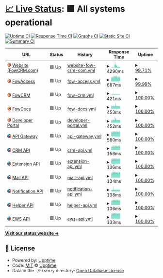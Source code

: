 # [📈 Live Status](https://status.fowapps.com/): <!--live status--> **🟩 All systems operational**

[![Uptime CI](https://github.com/FowApps/upptime/workflows/Uptime%20CI/badge.svg)](https://github.com/FowApps/upptime/actions?query=workflow%3A%22Uptime+CI%22)
[![Response Time CI](https://github.com/FowApps/upptime/workflows/Response%20Time%20CI/badge.svg)](https://github.com/FowApps/upptime/actions?query=workflow%3A%22Response+Time+CI%22)
[![Graphs CI](https://github.com/FowApps/upptime/workflows/Graphs%20CI/badge.svg)](https://github.com/FowApps/upptime/actions?query=workflow%3A%22Graphs+CI%22)
[![Static Site CI](https://github.com/FowApps/upptime/workflows/Static%20Site%20CI/badge.svg)](https://github.com/FowApps/upptime/actions?query=workflow%3A%22Static+Site+CI%22)
[![Summary CI](https://github.com/FowApps/upptime/workflows/Summary%20CI/badge.svg)](https://github.com/FowApps/upptime/actions?query=workflow%3A%22Summary+CI%22)

<!--start: status pages-->
<!-- This summary is generated by Upptime (https://github.com/upptime/upptime) -->
<!-- Do not edit this manually, your changes will be overwritten -->
<!-- prettier-ignore -->
| URL | Status | History | Response Time | Uptime |
| --- | ------ | ------- | ------------- | ------ |
| <img alt="" src="https://raw.githubusercontent.com/FowApps/upptime/master/assets/fowcrm-logo-circle-transparent.png" height="13"> [Website (FowCRM.com)](https://fowcrm.com) | 🟩 Up | [website-fow-crm-com.yml](https://github.com/FowApps/upptime/commits/HEAD/history/website-fow-crm-com.yml) | <details><summary><img alt="Response time graph" src="./graphs/website-fow-crm-com/response-time-week.png" height="20"> 4290ms</summary><br><a href="https://status.fowapps.com/history/website-fow-crm-com"><img alt="Response time 2070" src="https://img.shields.io/endpoint?url=https%3A%2F%2Fraw.githubusercontent.com%2FFowApps%2Fupptime%2FHEAD%2Fapi%2Fwebsite-fow-crm-com%2Fresponse-time.json"></a><br><a href="https://status.fowapps.com/history/website-fow-crm-com"><img alt="24-hour response time 3486" src="https://img.shields.io/endpoint?url=https%3A%2F%2Fraw.githubusercontent.com%2FFowApps%2Fupptime%2FHEAD%2Fapi%2Fwebsite-fow-crm-com%2Fresponse-time-day.json"></a><br><a href="https://status.fowapps.com/history/website-fow-crm-com"><img alt="7-day response time 4290" src="https://img.shields.io/endpoint?url=https%3A%2F%2Fraw.githubusercontent.com%2FFowApps%2Fupptime%2FHEAD%2Fapi%2Fwebsite-fow-crm-com%2Fresponse-time-week.json"></a><br><a href="https://status.fowapps.com/history/website-fow-crm-com"><img alt="30-day response time 1785" src="https://img.shields.io/endpoint?url=https%3A%2F%2Fraw.githubusercontent.com%2FFowApps%2Fupptime%2FHEAD%2Fapi%2Fwebsite-fow-crm-com%2Fresponse-time-month.json"></a><br><a href="https://status.fowapps.com/history/website-fow-crm-com"><img alt="1-year response time 2070" src="https://img.shields.io/endpoint?url=https%3A%2F%2Fraw.githubusercontent.com%2FFowApps%2Fupptime%2FHEAD%2Fapi%2Fwebsite-fow-crm-com%2Fresponse-time-year.json"></a></details> | <details><summary><a href="https://status.fowapps.com/history/website-fow-crm-com">99.71%</a></summary><a href="https://status.fowapps.com/history/website-fow-crm-com"><img alt="All-time uptime 99.98%" src="https://img.shields.io/endpoint?url=https%3A%2F%2Fraw.githubusercontent.com%2FFowApps%2Fupptime%2FHEAD%2Fapi%2Fwebsite-fow-crm-com%2Fuptime.json"></a><br><a href="https://status.fowapps.com/history/website-fow-crm-com"><img alt="24-hour uptime 100.00%" src="https://img.shields.io/endpoint?url=https%3A%2F%2Fraw.githubusercontent.com%2FFowApps%2Fupptime%2FHEAD%2Fapi%2Fwebsite-fow-crm-com%2Fuptime-day.json"></a><br><a href="https://status.fowapps.com/history/website-fow-crm-com"><img alt="7-day uptime 99.71%" src="https://img.shields.io/endpoint?url=https%3A%2F%2Fraw.githubusercontent.com%2FFowApps%2Fupptime%2FHEAD%2Fapi%2Fwebsite-fow-crm-com%2Fuptime-week.json"></a><br><a href="https://status.fowapps.com/history/website-fow-crm-com"><img alt="30-day uptime 99.93%" src="https://img.shields.io/endpoint?url=https%3A%2F%2Fraw.githubusercontent.com%2FFowApps%2Fupptime%2FHEAD%2Fapi%2Fwebsite-fow-crm-com%2Fuptime-month.json"></a><br><a href="https://status.fowapps.com/history/website-fow-crm-com"><img alt="1-year uptime 99.98%" src="https://img.shields.io/endpoint?url=https%3A%2F%2Fraw.githubusercontent.com%2FFowApps%2Fupptime%2FHEAD%2Fapi%2Fwebsite-fow-crm-com%2Fuptime-year.json"></a></details>
| <img alt="" src="https://raw.githubusercontent.com/FowApps/upptime/master/assets/fowcrm-logo-circle-transparent.png" height="13"> [FowAccess](https://access.fowapps.com) | 🟩 Up | [fow-access.yml](https://github.com/FowApps/upptime/commits/HEAD/history/fow-access.yml) | <details><summary><img alt="Response time graph" src="./graphs/fow-access/response-time-week.png" height="20"> 687ms</summary><br><a href="https://status.fowapps.com/history/fow-access"><img alt="Response time 1081" src="https://img.shields.io/endpoint?url=https%3A%2F%2Fraw.githubusercontent.com%2FFowApps%2Fupptime%2FHEAD%2Fapi%2Ffow-access%2Fresponse-time.json"></a><br><a href="https://status.fowapps.com/history/fow-access"><img alt="24-hour response time 684" src="https://img.shields.io/endpoint?url=https%3A%2F%2Fraw.githubusercontent.com%2FFowApps%2Fupptime%2FHEAD%2Fapi%2Ffow-access%2Fresponse-time-day.json"></a><br><a href="https://status.fowapps.com/history/fow-access"><img alt="7-day response time 687" src="https://img.shields.io/endpoint?url=https%3A%2F%2Fraw.githubusercontent.com%2FFowApps%2Fupptime%2FHEAD%2Fapi%2Ffow-access%2Fresponse-time-week.json"></a><br><a href="https://status.fowapps.com/history/fow-access"><img alt="30-day response time 708" src="https://img.shields.io/endpoint?url=https%3A%2F%2Fraw.githubusercontent.com%2FFowApps%2Fupptime%2FHEAD%2Fapi%2Ffow-access%2Fresponse-time-month.json"></a><br><a href="https://status.fowapps.com/history/fow-access"><img alt="1-year response time 1081" src="https://img.shields.io/endpoint?url=https%3A%2F%2Fraw.githubusercontent.com%2FFowApps%2Fupptime%2FHEAD%2Fapi%2Ffow-access%2Fresponse-time-year.json"></a></details> | <details><summary><a href="https://status.fowapps.com/history/fow-access">99.99%</a></summary><a href="https://status.fowapps.com/history/fow-access"><img alt="All-time uptime 99.93%" src="https://img.shields.io/endpoint?url=https%3A%2F%2Fraw.githubusercontent.com%2FFowApps%2Fupptime%2FHEAD%2Fapi%2Ffow-access%2Fuptime.json"></a><br><a href="https://status.fowapps.com/history/fow-access"><img alt="24-hour uptime 100.00%" src="https://img.shields.io/endpoint?url=https%3A%2F%2Fraw.githubusercontent.com%2FFowApps%2Fupptime%2FHEAD%2Fapi%2Ffow-access%2Fuptime-day.json"></a><br><a href="https://status.fowapps.com/history/fow-access"><img alt="7-day uptime 99.99%" src="https://img.shields.io/endpoint?url=https%3A%2F%2Fraw.githubusercontent.com%2FFowApps%2Fupptime%2FHEAD%2Fapi%2Ffow-access%2Fuptime-week.json"></a><br><a href="https://status.fowapps.com/history/fow-access"><img alt="30-day uptime 99.94%" src="https://img.shields.io/endpoint?url=https%3A%2F%2Fraw.githubusercontent.com%2FFowApps%2Fupptime%2FHEAD%2Fapi%2Ffow-access%2Fuptime-month.json"></a><br><a href="https://status.fowapps.com/history/fow-access"><img alt="1-year uptime 99.93%" src="https://img.shields.io/endpoint?url=https%3A%2F%2Fraw.githubusercontent.com%2FFowApps%2Fupptime%2FHEAD%2Fapi%2Ffow-access%2Fuptime-year.json"></a></details>
| <img alt="" src="https://raw.githubusercontent.com/FowApps/upptime/master/assets/fowcrm-logo-circle-transparent.png" height="13"> [FowCRM](https://crm.fowapps.com) | 🟩 Up | [fow-crm.yml](https://github.com/FowApps/upptime/commits/HEAD/history/fow-crm.yml) | <details><summary><img alt="Response time graph" src="./graphs/fow-crm/response-time-week.png" height="20"> 421ms</summary><br><a href="https://status.fowapps.com/history/fow-crm"><img alt="Response time 360" src="https://img.shields.io/endpoint?url=https%3A%2F%2Fraw.githubusercontent.com%2FFowApps%2Fupptime%2FHEAD%2Fapi%2Ffow-crm%2Fresponse-time.json"></a><br><a href="https://status.fowapps.com/history/fow-crm"><img alt="24-hour response time 378" src="https://img.shields.io/endpoint?url=https%3A%2F%2Fraw.githubusercontent.com%2FFowApps%2Fupptime%2FHEAD%2Fapi%2Ffow-crm%2Fresponse-time-day.json"></a><br><a href="https://status.fowapps.com/history/fow-crm"><img alt="7-day response time 421" src="https://img.shields.io/endpoint?url=https%3A%2F%2Fraw.githubusercontent.com%2FFowApps%2Fupptime%2FHEAD%2Fapi%2Ffow-crm%2Fresponse-time-week.json"></a><br><a href="https://status.fowapps.com/history/fow-crm"><img alt="30-day response time 367" src="https://img.shields.io/endpoint?url=https%3A%2F%2Fraw.githubusercontent.com%2FFowApps%2Fupptime%2FHEAD%2Fapi%2Ffow-crm%2Fresponse-time-month.json"></a><br><a href="https://status.fowapps.com/history/fow-crm"><img alt="1-year response time 360" src="https://img.shields.io/endpoint?url=https%3A%2F%2Fraw.githubusercontent.com%2FFowApps%2Fupptime%2FHEAD%2Fapi%2Ffow-crm%2Fresponse-time-year.json"></a></details> | <details><summary><a href="https://status.fowapps.com/history/fow-crm">100.00%</a></summary><a href="https://status.fowapps.com/history/fow-crm"><img alt="All-time uptime 100.00%" src="https://img.shields.io/endpoint?url=https%3A%2F%2Fraw.githubusercontent.com%2FFowApps%2Fupptime%2FHEAD%2Fapi%2Ffow-crm%2Fuptime.json"></a><br><a href="https://status.fowapps.com/history/fow-crm"><img alt="24-hour uptime 100.00%" src="https://img.shields.io/endpoint?url=https%3A%2F%2Fraw.githubusercontent.com%2FFowApps%2Fupptime%2FHEAD%2Fapi%2Ffow-crm%2Fuptime-day.json"></a><br><a href="https://status.fowapps.com/history/fow-crm"><img alt="7-day uptime 100.00%" src="https://img.shields.io/endpoint?url=https%3A%2F%2Fraw.githubusercontent.com%2FFowApps%2Fupptime%2FHEAD%2Fapi%2Ffow-crm%2Fuptime-week.json"></a><br><a href="https://status.fowapps.com/history/fow-crm"><img alt="30-day uptime 100.00%" src="https://img.shields.io/endpoint?url=https%3A%2F%2Fraw.githubusercontent.com%2FFowApps%2Fupptime%2FHEAD%2Fapi%2Ffow-crm%2Fuptime-month.json"></a><br><a href="https://status.fowapps.com/history/fow-crm"><img alt="1-year uptime 100.00%" src="https://img.shields.io/endpoint?url=https%3A%2F%2Fraw.githubusercontent.com%2FFowApps%2Fupptime%2FHEAD%2Fapi%2Ffow-crm%2Fuptime-year.json"></a></details>
| <img alt="" src="https://raw.githubusercontent.com/FowApps/upptime/master/assets/fowcrm-logo-circle-transparent.png" height="13"> [FowDocs](https://docs.fowapps.com) | 🟩 Up | [fow-docs.yml](https://github.com/FowApps/upptime/commits/HEAD/history/fow-docs.yml) | <details><summary><img alt="Response time graph" src="./graphs/fow-docs/response-time-week.png" height="20"> 453ms</summary><br><a href="https://status.fowapps.com/history/fow-docs"><img alt="Response time 446" src="https://img.shields.io/endpoint?url=https%3A%2F%2Fraw.githubusercontent.com%2FFowApps%2Fupptime%2FHEAD%2Fapi%2Ffow-docs%2Fresponse-time.json"></a><br><a href="https://status.fowapps.com/history/fow-docs"><img alt="24-hour response time 400" src="https://img.shields.io/endpoint?url=https%3A%2F%2Fraw.githubusercontent.com%2FFowApps%2Fupptime%2FHEAD%2Fapi%2Ffow-docs%2Fresponse-time-day.json"></a><br><a href="https://status.fowapps.com/history/fow-docs"><img alt="7-day response time 453" src="https://img.shields.io/endpoint?url=https%3A%2F%2Fraw.githubusercontent.com%2FFowApps%2Fupptime%2FHEAD%2Fapi%2Ffow-docs%2Fresponse-time-week.json"></a><br><a href="https://status.fowapps.com/history/fow-docs"><img alt="30-day response time 450" src="https://img.shields.io/endpoint?url=https%3A%2F%2Fraw.githubusercontent.com%2FFowApps%2Fupptime%2FHEAD%2Fapi%2Ffow-docs%2Fresponse-time-month.json"></a><br><a href="https://status.fowapps.com/history/fow-docs"><img alt="1-year response time 446" src="https://img.shields.io/endpoint?url=https%3A%2F%2Fraw.githubusercontent.com%2FFowApps%2Fupptime%2FHEAD%2Fapi%2Ffow-docs%2Fresponse-time-year.json"></a></details> | <details><summary><a href="https://status.fowapps.com/history/fow-docs">100.00%</a></summary><a href="https://status.fowapps.com/history/fow-docs"><img alt="All-time uptime 100.00%" src="https://img.shields.io/endpoint?url=https%3A%2F%2Fraw.githubusercontent.com%2FFowApps%2Fupptime%2FHEAD%2Fapi%2Ffow-docs%2Fuptime.json"></a><br><a href="https://status.fowapps.com/history/fow-docs"><img alt="24-hour uptime 100.00%" src="https://img.shields.io/endpoint?url=https%3A%2F%2Fraw.githubusercontent.com%2FFowApps%2Fupptime%2FHEAD%2Fapi%2Ffow-docs%2Fuptime-day.json"></a><br><a href="https://status.fowapps.com/history/fow-docs"><img alt="7-day uptime 100.00%" src="https://img.shields.io/endpoint?url=https%3A%2F%2Fraw.githubusercontent.com%2FFowApps%2Fupptime%2FHEAD%2Fapi%2Ffow-docs%2Fuptime-week.json"></a><br><a href="https://status.fowapps.com/history/fow-docs"><img alt="30-day uptime 100.00%" src="https://img.shields.io/endpoint?url=https%3A%2F%2Fraw.githubusercontent.com%2FFowApps%2Fupptime%2FHEAD%2Fapi%2Ffow-docs%2Fuptime-month.json"></a><br><a href="https://status.fowapps.com/history/fow-docs"><img alt="1-year uptime 100.00%" src="https://img.shields.io/endpoint?url=https%3A%2F%2Fraw.githubusercontent.com%2FFowApps%2Fupptime%2FHEAD%2Fapi%2Ffow-docs%2Fuptime-year.json"></a></details>
| <img alt="" src="https://raw.githubusercontent.com/FowApps/upptime/master/assets/fowcrm-logo-circle-transparent.png" height="13"> [Developer Portal](https://developers.fowapps.com) | 🟩 Up | [developer-portal.yml](https://github.com/FowApps/upptime/commits/HEAD/history/developer-portal.yml) | <details><summary><img alt="Response time graph" src="./graphs/developer-portal/response-time-week.png" height="20"> 452ms</summary><br><a href="https://status.fowapps.com/history/developer-portal"><img alt="Response time 431" src="https://img.shields.io/endpoint?url=https%3A%2F%2Fraw.githubusercontent.com%2FFowApps%2Fupptime%2FHEAD%2Fapi%2Fdeveloper-portal%2Fresponse-time.json"></a><br><a href="https://status.fowapps.com/history/developer-portal"><img alt="24-hour response time 436" src="https://img.shields.io/endpoint?url=https%3A%2F%2Fraw.githubusercontent.com%2FFowApps%2Fupptime%2FHEAD%2Fapi%2Fdeveloper-portal%2Fresponse-time-day.json"></a><br><a href="https://status.fowapps.com/history/developer-portal"><img alt="7-day response time 452" src="https://img.shields.io/endpoint?url=https%3A%2F%2Fraw.githubusercontent.com%2FFowApps%2Fupptime%2FHEAD%2Fapi%2Fdeveloper-portal%2Fresponse-time-week.json"></a><br><a href="https://status.fowapps.com/history/developer-portal"><img alt="30-day response time 422" src="https://img.shields.io/endpoint?url=https%3A%2F%2Fraw.githubusercontent.com%2FFowApps%2Fupptime%2FHEAD%2Fapi%2Fdeveloper-portal%2Fresponse-time-month.json"></a><br><a href="https://status.fowapps.com/history/developer-portal"><img alt="1-year response time 431" src="https://img.shields.io/endpoint?url=https%3A%2F%2Fraw.githubusercontent.com%2FFowApps%2Fupptime%2FHEAD%2Fapi%2Fdeveloper-portal%2Fresponse-time-year.json"></a></details> | <details><summary><a href="https://status.fowapps.com/history/developer-portal">100.00%</a></summary><a href="https://status.fowapps.com/history/developer-portal"><img alt="All-time uptime 100.00%" src="https://img.shields.io/endpoint?url=https%3A%2F%2Fraw.githubusercontent.com%2FFowApps%2Fupptime%2FHEAD%2Fapi%2Fdeveloper-portal%2Fuptime.json"></a><br><a href="https://status.fowapps.com/history/developer-portal"><img alt="24-hour uptime 100.00%" src="https://img.shields.io/endpoint?url=https%3A%2F%2Fraw.githubusercontent.com%2FFowApps%2Fupptime%2FHEAD%2Fapi%2Fdeveloper-portal%2Fuptime-day.json"></a><br><a href="https://status.fowapps.com/history/developer-portal"><img alt="7-day uptime 100.00%" src="https://img.shields.io/endpoint?url=https%3A%2F%2Fraw.githubusercontent.com%2FFowApps%2Fupptime%2FHEAD%2Fapi%2Fdeveloper-portal%2Fuptime-week.json"></a><br><a href="https://status.fowapps.com/history/developer-portal"><img alt="30-day uptime 100.00%" src="https://img.shields.io/endpoint?url=https%3A%2F%2Fraw.githubusercontent.com%2FFowApps%2Fupptime%2FHEAD%2Fapi%2Fdeveloper-portal%2Fuptime-month.json"></a><br><a href="https://status.fowapps.com/history/developer-portal"><img alt="1-year uptime 100.00%" src="https://img.shields.io/endpoint?url=https%3A%2F%2Fraw.githubusercontent.com%2FFowApps%2Fupptime%2FHEAD%2Fapi%2Fdeveloper-portal%2Fuptime-year.json"></a></details>
| <img alt="" src="https://raw.githubusercontent.com/FowApps/upptime/master/assets/fowapps-logo-circle-transparent.png" height="13"> [API Gateway](https://gateway.fowapps.com/health) | 🟩 Up | [api-gateway.yml](https://github.com/FowApps/upptime/commits/HEAD/history/api-gateway.yml) | <details><summary><img alt="Response time graph" src="./graphs/api-gateway/response-time-week.png" height="20"> 580ms</summary><br><a href="https://status.fowapps.com/history/api-gateway"><img alt="Response time 564" src="https://img.shields.io/endpoint?url=https%3A%2F%2Fraw.githubusercontent.com%2FFowApps%2Fupptime%2FHEAD%2Fapi%2Fapi-gateway%2Fresponse-time.json"></a><br><a href="https://status.fowapps.com/history/api-gateway"><img alt="24-hour response time 594" src="https://img.shields.io/endpoint?url=https%3A%2F%2Fraw.githubusercontent.com%2FFowApps%2Fupptime%2FHEAD%2Fapi%2Fapi-gateway%2Fresponse-time-day.json"></a><br><a href="https://status.fowapps.com/history/api-gateway"><img alt="7-day response time 580" src="https://img.shields.io/endpoint?url=https%3A%2F%2Fraw.githubusercontent.com%2FFowApps%2Fupptime%2FHEAD%2Fapi%2Fapi-gateway%2Fresponse-time-week.json"></a><br><a href="https://status.fowapps.com/history/api-gateway"><img alt="30-day response time 566" src="https://img.shields.io/endpoint?url=https%3A%2F%2Fraw.githubusercontent.com%2FFowApps%2Fupptime%2FHEAD%2Fapi%2Fapi-gateway%2Fresponse-time-month.json"></a><br><a href="https://status.fowapps.com/history/api-gateway"><img alt="1-year response time 564" src="https://img.shields.io/endpoint?url=https%3A%2F%2Fraw.githubusercontent.com%2FFowApps%2Fupptime%2FHEAD%2Fapi%2Fapi-gateway%2Fresponse-time-year.json"></a></details> | <details><summary><a href="https://status.fowapps.com/history/api-gateway">100.00%</a></summary><a href="https://status.fowapps.com/history/api-gateway"><img alt="All-time uptime 100.00%" src="https://img.shields.io/endpoint?url=https%3A%2F%2Fraw.githubusercontent.com%2FFowApps%2Fupptime%2FHEAD%2Fapi%2Fapi-gateway%2Fuptime.json"></a><br><a href="https://status.fowapps.com/history/api-gateway"><img alt="24-hour uptime 100.00%" src="https://img.shields.io/endpoint?url=https%3A%2F%2Fraw.githubusercontent.com%2FFowApps%2Fupptime%2FHEAD%2Fapi%2Fapi-gateway%2Fuptime-day.json"></a><br><a href="https://status.fowapps.com/history/api-gateway"><img alt="7-day uptime 100.00%" src="https://img.shields.io/endpoint?url=https%3A%2F%2Fraw.githubusercontent.com%2FFowApps%2Fupptime%2FHEAD%2Fapi%2Fapi-gateway%2Fuptime-week.json"></a><br><a href="https://status.fowapps.com/history/api-gateway"><img alt="30-day uptime 100.00%" src="https://img.shields.io/endpoint?url=https%3A%2F%2Fraw.githubusercontent.com%2FFowApps%2Fupptime%2FHEAD%2Fapi%2Fapi-gateway%2Fuptime-month.json"></a><br><a href="https://status.fowapps.com/history/api-gateway"><img alt="1-year uptime 100.00%" src="https://img.shields.io/endpoint?url=https%3A%2F%2Fraw.githubusercontent.com%2FFowApps%2Fupptime%2FHEAD%2Fapi%2Fapi-gateway%2Fuptime-year.json"></a></details>
| <img alt="" src="https://raw.githubusercontent.com/FowApps/upptime/master/assets/fowapps-logo-circle-transparent.png" height="13"> [CRM API](https://gateway.fowapps.com/crm/health) | 🟩 Up | [crm-api.yml](https://github.com/FowApps/upptime/commits/HEAD/history/crm-api.yml) | <details><summary><img alt="Response time graph" src="./graphs/crm-api/response-time-week.png" height="20"> 156ms</summary><br><a href="https://status.fowapps.com/history/crm-api"><img alt="Response time 152" src="https://img.shields.io/endpoint?url=https%3A%2F%2Fraw.githubusercontent.com%2FFowApps%2Fupptime%2FHEAD%2Fapi%2Fcrm-api%2Fresponse-time.json"></a><br><a href="https://status.fowapps.com/history/crm-api"><img alt="24-hour response time 162" src="https://img.shields.io/endpoint?url=https%3A%2F%2Fraw.githubusercontent.com%2FFowApps%2Fupptime%2FHEAD%2Fapi%2Fcrm-api%2Fresponse-time-day.json"></a><br><a href="https://status.fowapps.com/history/crm-api"><img alt="7-day response time 156" src="https://img.shields.io/endpoint?url=https%3A%2F%2Fraw.githubusercontent.com%2FFowApps%2Fupptime%2FHEAD%2Fapi%2Fcrm-api%2Fresponse-time-week.json"></a><br><a href="https://status.fowapps.com/history/crm-api"><img alt="30-day response time 168" src="https://img.shields.io/endpoint?url=https%3A%2F%2Fraw.githubusercontent.com%2FFowApps%2Fupptime%2FHEAD%2Fapi%2Fcrm-api%2Fresponse-time-month.json"></a><br><a href="https://status.fowapps.com/history/crm-api"><img alt="1-year response time 152" src="https://img.shields.io/endpoint?url=https%3A%2F%2Fraw.githubusercontent.com%2FFowApps%2Fupptime%2FHEAD%2Fapi%2Fcrm-api%2Fresponse-time-year.json"></a></details> | <details><summary><a href="https://status.fowapps.com/history/crm-api">100.00%</a></summary><a href="https://status.fowapps.com/history/crm-api"><img alt="All-time uptime 99.97%" src="https://img.shields.io/endpoint?url=https%3A%2F%2Fraw.githubusercontent.com%2FFowApps%2Fupptime%2FHEAD%2Fapi%2Fcrm-api%2Fuptime.json"></a><br><a href="https://status.fowapps.com/history/crm-api"><img alt="24-hour uptime 100.00%" src="https://img.shields.io/endpoint?url=https%3A%2F%2Fraw.githubusercontent.com%2FFowApps%2Fupptime%2FHEAD%2Fapi%2Fcrm-api%2Fuptime-day.json"></a><br><a href="https://status.fowapps.com/history/crm-api"><img alt="7-day uptime 100.00%" src="https://img.shields.io/endpoint?url=https%3A%2F%2Fraw.githubusercontent.com%2FFowApps%2Fupptime%2FHEAD%2Fapi%2Fcrm-api%2Fuptime-week.json"></a><br><a href="https://status.fowapps.com/history/crm-api"><img alt="30-day uptime 99.95%" src="https://img.shields.io/endpoint?url=https%3A%2F%2Fraw.githubusercontent.com%2FFowApps%2Fupptime%2FHEAD%2Fapi%2Fcrm-api%2Fuptime-month.json"></a><br><a href="https://status.fowapps.com/history/crm-api"><img alt="1-year uptime 99.97%" src="https://img.shields.io/endpoint?url=https%3A%2F%2Fraw.githubusercontent.com%2FFowApps%2Fupptime%2FHEAD%2Fapi%2Fcrm-api%2Fuptime-year.json"></a></details>
| <img alt="" src="https://raw.githubusercontent.com/FowApps/upptime/master/assets/fowapps-logo-circle-transparent.png" height="13"> [Extension API](https://gateway.fowapps.com/extension/health) | 🟩 Up | [extension-api.yml](https://github.com/FowApps/upptime/commits/HEAD/history/extension-api.yml) | <details><summary><img alt="Response time graph" src="./graphs/extension-api/response-time-week.png" height="20"> 136ms</summary><br><a href="https://status.fowapps.com/history/extension-api"><img alt="Response time 136" src="https://img.shields.io/endpoint?url=https%3A%2F%2Fraw.githubusercontent.com%2FFowApps%2Fupptime%2FHEAD%2Fapi%2Fextension-api%2Fresponse-time.json"></a><br><a href="https://status.fowapps.com/history/extension-api"><img alt="24-hour response time 140" src="https://img.shields.io/endpoint?url=https%3A%2F%2Fraw.githubusercontent.com%2FFowApps%2Fupptime%2FHEAD%2Fapi%2Fextension-api%2Fresponse-time-day.json"></a><br><a href="https://status.fowapps.com/history/extension-api"><img alt="7-day response time 136" src="https://img.shields.io/endpoint?url=https%3A%2F%2Fraw.githubusercontent.com%2FFowApps%2Fupptime%2FHEAD%2Fapi%2Fextension-api%2Fresponse-time-week.json"></a><br><a href="https://status.fowapps.com/history/extension-api"><img alt="30-day response time 134" src="https://img.shields.io/endpoint?url=https%3A%2F%2Fraw.githubusercontent.com%2FFowApps%2Fupptime%2FHEAD%2Fapi%2Fextension-api%2Fresponse-time-month.json"></a><br><a href="https://status.fowapps.com/history/extension-api"><img alt="1-year response time 136" src="https://img.shields.io/endpoint?url=https%3A%2F%2Fraw.githubusercontent.com%2FFowApps%2Fupptime%2FHEAD%2Fapi%2Fextension-api%2Fresponse-time-year.json"></a></details> | <details><summary><a href="https://status.fowapps.com/history/extension-api">100.00%</a></summary><a href="https://status.fowapps.com/history/extension-api"><img alt="All-time uptime 100.00%" src="https://img.shields.io/endpoint?url=https%3A%2F%2Fraw.githubusercontent.com%2FFowApps%2Fupptime%2FHEAD%2Fapi%2Fextension-api%2Fuptime.json"></a><br><a href="https://status.fowapps.com/history/extension-api"><img alt="24-hour uptime 100.00%" src="https://img.shields.io/endpoint?url=https%3A%2F%2Fraw.githubusercontent.com%2FFowApps%2Fupptime%2FHEAD%2Fapi%2Fextension-api%2Fuptime-day.json"></a><br><a href="https://status.fowapps.com/history/extension-api"><img alt="7-day uptime 100.00%" src="https://img.shields.io/endpoint?url=https%3A%2F%2Fraw.githubusercontent.com%2FFowApps%2Fupptime%2FHEAD%2Fapi%2Fextension-api%2Fuptime-week.json"></a><br><a href="https://status.fowapps.com/history/extension-api"><img alt="30-day uptime 100.00%" src="https://img.shields.io/endpoint?url=https%3A%2F%2Fraw.githubusercontent.com%2FFowApps%2Fupptime%2FHEAD%2Fapi%2Fextension-api%2Fuptime-month.json"></a><br><a href="https://status.fowapps.com/history/extension-api"><img alt="1-year uptime 100.00%" src="https://img.shields.io/endpoint?url=https%3A%2F%2Fraw.githubusercontent.com%2FFowApps%2Fupptime%2FHEAD%2Fapi%2Fextension-api%2Fuptime-year.json"></a></details>
| <img alt="" src="https://raw.githubusercontent.com/FowApps/upptime/master/assets/fowapps-logo-circle-transparent.png" height="13"> [Mail API](https://gateway.fowapps.com/mail/health) | 🟩 Up | [mail-api.yml](https://github.com/FowApps/upptime/commits/HEAD/history/mail-api.yml) | <details><summary><img alt="Response time graph" src="./graphs/mail-api/response-time-week.png" height="20"> 134ms</summary><br><a href="https://status.fowapps.com/history/mail-api"><img alt="Response time 133" src="https://img.shields.io/endpoint?url=https%3A%2F%2Fraw.githubusercontent.com%2FFowApps%2Fupptime%2FHEAD%2Fapi%2Fmail-api%2Fresponse-time.json"></a><br><a href="https://status.fowapps.com/history/mail-api"><img alt="24-hour response time 137" src="https://img.shields.io/endpoint?url=https%3A%2F%2Fraw.githubusercontent.com%2FFowApps%2Fupptime%2FHEAD%2Fapi%2Fmail-api%2Fresponse-time-day.json"></a><br><a href="https://status.fowapps.com/history/mail-api"><img alt="7-day response time 134" src="https://img.shields.io/endpoint?url=https%3A%2F%2Fraw.githubusercontent.com%2FFowApps%2Fupptime%2FHEAD%2Fapi%2Fmail-api%2Fresponse-time-week.json"></a><br><a href="https://status.fowapps.com/history/mail-api"><img alt="30-day response time 132" src="https://img.shields.io/endpoint?url=https%3A%2F%2Fraw.githubusercontent.com%2FFowApps%2Fupptime%2FHEAD%2Fapi%2Fmail-api%2Fresponse-time-month.json"></a><br><a href="https://status.fowapps.com/history/mail-api"><img alt="1-year response time 133" src="https://img.shields.io/endpoint?url=https%3A%2F%2Fraw.githubusercontent.com%2FFowApps%2Fupptime%2FHEAD%2Fapi%2Fmail-api%2Fresponse-time-year.json"></a></details> | <details><summary><a href="https://status.fowapps.com/history/mail-api">100.00%</a></summary><a href="https://status.fowapps.com/history/mail-api"><img alt="All-time uptime 100.00%" src="https://img.shields.io/endpoint?url=https%3A%2F%2Fraw.githubusercontent.com%2FFowApps%2Fupptime%2FHEAD%2Fapi%2Fmail-api%2Fuptime.json"></a><br><a href="https://status.fowapps.com/history/mail-api"><img alt="24-hour uptime 100.00%" src="https://img.shields.io/endpoint?url=https%3A%2F%2Fraw.githubusercontent.com%2FFowApps%2Fupptime%2FHEAD%2Fapi%2Fmail-api%2Fuptime-day.json"></a><br><a href="https://status.fowapps.com/history/mail-api"><img alt="7-day uptime 100.00%" src="https://img.shields.io/endpoint?url=https%3A%2F%2Fraw.githubusercontent.com%2FFowApps%2Fupptime%2FHEAD%2Fapi%2Fmail-api%2Fuptime-week.json"></a><br><a href="https://status.fowapps.com/history/mail-api"><img alt="30-day uptime 100.00%" src="https://img.shields.io/endpoint?url=https%3A%2F%2Fraw.githubusercontent.com%2FFowApps%2Fupptime%2FHEAD%2Fapi%2Fmail-api%2Fuptime-month.json"></a><br><a href="https://status.fowapps.com/history/mail-api"><img alt="1-year uptime 100.00%" src="https://img.shields.io/endpoint?url=https%3A%2F%2Fraw.githubusercontent.com%2FFowApps%2Fupptime%2FHEAD%2Fapi%2Fmail-api%2Fuptime-year.json"></a></details>
| <img alt="" src="https://raw.githubusercontent.com/FowApps/upptime/master/assets/fowapps-logo-circle-transparent.png" height="13"> [Notification API](https://gateway.fowapps.com/notification/health) | 🟩 Up | [notification-api.yml](https://github.com/FowApps/upptime/commits/HEAD/history/notification-api.yml) | <details><summary><img alt="Response time graph" src="./graphs/notification-api/response-time-week.png" height="20"> 138ms</summary><br><a href="https://status.fowapps.com/history/notification-api"><img alt="Response time 138" src="https://img.shields.io/endpoint?url=https%3A%2F%2Fraw.githubusercontent.com%2FFowApps%2Fupptime%2FHEAD%2Fapi%2Fnotification-api%2Fresponse-time.json"></a><br><a href="https://status.fowapps.com/history/notification-api"><img alt="24-hour response time 140" src="https://img.shields.io/endpoint?url=https%3A%2F%2Fraw.githubusercontent.com%2FFowApps%2Fupptime%2FHEAD%2Fapi%2Fnotification-api%2Fresponse-time-day.json"></a><br><a href="https://status.fowapps.com/history/notification-api"><img alt="7-day response time 138" src="https://img.shields.io/endpoint?url=https%3A%2F%2Fraw.githubusercontent.com%2FFowApps%2Fupptime%2FHEAD%2Fapi%2Fnotification-api%2Fresponse-time-week.json"></a><br><a href="https://status.fowapps.com/history/notification-api"><img alt="30-day response time 135" src="https://img.shields.io/endpoint?url=https%3A%2F%2Fraw.githubusercontent.com%2FFowApps%2Fupptime%2FHEAD%2Fapi%2Fnotification-api%2Fresponse-time-month.json"></a><br><a href="https://status.fowapps.com/history/notification-api"><img alt="1-year response time 138" src="https://img.shields.io/endpoint?url=https%3A%2F%2Fraw.githubusercontent.com%2FFowApps%2Fupptime%2FHEAD%2Fapi%2Fnotification-api%2Fresponse-time-year.json"></a></details> | <details><summary><a href="https://status.fowapps.com/history/notification-api">100.00%</a></summary><a href="https://status.fowapps.com/history/notification-api"><img alt="All-time uptime 99.99%" src="https://img.shields.io/endpoint?url=https%3A%2F%2Fraw.githubusercontent.com%2FFowApps%2Fupptime%2FHEAD%2Fapi%2Fnotification-api%2Fuptime.json"></a><br><a href="https://status.fowapps.com/history/notification-api"><img alt="24-hour uptime 100.00%" src="https://img.shields.io/endpoint?url=https%3A%2F%2Fraw.githubusercontent.com%2FFowApps%2Fupptime%2FHEAD%2Fapi%2Fnotification-api%2Fuptime-day.json"></a><br><a href="https://status.fowapps.com/history/notification-api"><img alt="7-day uptime 100.00%" src="https://img.shields.io/endpoint?url=https%3A%2F%2Fraw.githubusercontent.com%2FFowApps%2Fupptime%2FHEAD%2Fapi%2Fnotification-api%2Fuptime-week.json"></a><br><a href="https://status.fowapps.com/history/notification-api"><img alt="30-day uptime 100.00%" src="https://img.shields.io/endpoint?url=https%3A%2F%2Fraw.githubusercontent.com%2FFowApps%2Fupptime%2FHEAD%2Fapi%2Fnotification-api%2Fuptime-month.json"></a><br><a href="https://status.fowapps.com/history/notification-api"><img alt="1-year uptime 99.99%" src="https://img.shields.io/endpoint?url=https%3A%2F%2Fraw.githubusercontent.com%2FFowApps%2Fupptime%2FHEAD%2Fapi%2Fnotification-api%2Fuptime-year.json"></a></details>
| <img alt="" src="https://raw.githubusercontent.com/FowApps/upptime/master/assets/fowapps-logo-circle-transparent.png" height="13"> [Helper API](https://gateway.fowapps.com/helpers/health) | 🟩 Up | [helper-api.yml](https://github.com/FowApps/upptime/commits/HEAD/history/helper-api.yml) | <details><summary><img alt="Response time graph" src="./graphs/helper-api/response-time-week.png" height="20"> 136ms</summary><br><a href="https://status.fowapps.com/history/helper-api"><img alt="Response time 135" src="https://img.shields.io/endpoint?url=https%3A%2F%2Fraw.githubusercontent.com%2FFowApps%2Fupptime%2FHEAD%2Fapi%2Fhelper-api%2Fresponse-time.json"></a><br><a href="https://status.fowapps.com/history/helper-api"><img alt="24-hour response time 139" src="https://img.shields.io/endpoint?url=https%3A%2F%2Fraw.githubusercontent.com%2FFowApps%2Fupptime%2FHEAD%2Fapi%2Fhelper-api%2Fresponse-time-day.json"></a><br><a href="https://status.fowapps.com/history/helper-api"><img alt="7-day response time 136" src="https://img.shields.io/endpoint?url=https%3A%2F%2Fraw.githubusercontent.com%2FFowApps%2Fupptime%2FHEAD%2Fapi%2Fhelper-api%2Fresponse-time-week.json"></a><br><a href="https://status.fowapps.com/history/helper-api"><img alt="30-day response time 136" src="https://img.shields.io/endpoint?url=https%3A%2F%2Fraw.githubusercontent.com%2FFowApps%2Fupptime%2FHEAD%2Fapi%2Fhelper-api%2Fresponse-time-month.json"></a><br><a href="https://status.fowapps.com/history/helper-api"><img alt="1-year response time 135" src="https://img.shields.io/endpoint?url=https%3A%2F%2Fraw.githubusercontent.com%2FFowApps%2Fupptime%2FHEAD%2Fapi%2Fhelper-api%2Fresponse-time-year.json"></a></details> | <details><summary><a href="https://status.fowapps.com/history/helper-api">100.00%</a></summary><a href="https://status.fowapps.com/history/helper-api"><img alt="All-time uptime 100.00%" src="https://img.shields.io/endpoint?url=https%3A%2F%2Fraw.githubusercontent.com%2FFowApps%2Fupptime%2FHEAD%2Fapi%2Fhelper-api%2Fuptime.json"></a><br><a href="https://status.fowapps.com/history/helper-api"><img alt="24-hour uptime 100.00%" src="https://img.shields.io/endpoint?url=https%3A%2F%2Fraw.githubusercontent.com%2FFowApps%2Fupptime%2FHEAD%2Fapi%2Fhelper-api%2Fuptime-day.json"></a><br><a href="https://status.fowapps.com/history/helper-api"><img alt="7-day uptime 100.00%" src="https://img.shields.io/endpoint?url=https%3A%2F%2Fraw.githubusercontent.com%2FFowApps%2Fupptime%2FHEAD%2Fapi%2Fhelper-api%2Fuptime-week.json"></a><br><a href="https://status.fowapps.com/history/helper-api"><img alt="30-day uptime 100.00%" src="https://img.shields.io/endpoint?url=https%3A%2F%2Fraw.githubusercontent.com%2FFowApps%2Fupptime%2FHEAD%2Fapi%2Fhelper-api%2Fuptime-month.json"></a><br><a href="https://status.fowapps.com/history/helper-api"><img alt="1-year uptime 100.00%" src="https://img.shields.io/endpoint?url=https%3A%2F%2Fraw.githubusercontent.com%2FFowApps%2Fupptime%2FHEAD%2Fapi%2Fhelper-api%2Fuptime-year.json"></a></details>
| <img alt="" src="https://raw.githubusercontent.com/FowApps/upptime/master/assets/fowapps-logo-circle-transparent.png" height="13"> [EWS API](https://gateway.fowapps.com/ews/health) | 🟩 Up | [ews-api.yml](https://github.com/FowApps/upptime/commits/HEAD/history/ews-api.yml) | <details><summary><img alt="Response time graph" src="./graphs/ews-api/response-time-week.png" height="20"> 133ms</summary><br><a href="https://status.fowapps.com/history/ews-api"><img alt="Response time 132" src="https://img.shields.io/endpoint?url=https%3A%2F%2Fraw.githubusercontent.com%2FFowApps%2Fupptime%2FHEAD%2Fapi%2Fews-api%2Fresponse-time.json"></a><br><a href="https://status.fowapps.com/history/ews-api"><img alt="24-hour response time 136" src="https://img.shields.io/endpoint?url=https%3A%2F%2Fraw.githubusercontent.com%2FFowApps%2Fupptime%2FHEAD%2Fapi%2Fews-api%2Fresponse-time-day.json"></a><br><a href="https://status.fowapps.com/history/ews-api"><img alt="7-day response time 133" src="https://img.shields.io/endpoint?url=https%3A%2F%2Fraw.githubusercontent.com%2FFowApps%2Fupptime%2FHEAD%2Fapi%2Fews-api%2Fresponse-time-week.json"></a><br><a href="https://status.fowapps.com/history/ews-api"><img alt="30-day response time 132" src="https://img.shields.io/endpoint?url=https%3A%2F%2Fraw.githubusercontent.com%2FFowApps%2Fupptime%2FHEAD%2Fapi%2Fews-api%2Fresponse-time-month.json"></a><br><a href="https://status.fowapps.com/history/ews-api"><img alt="1-year response time 132" src="https://img.shields.io/endpoint?url=https%3A%2F%2Fraw.githubusercontent.com%2FFowApps%2Fupptime%2FHEAD%2Fapi%2Fews-api%2Fresponse-time-year.json"></a></details> | <details><summary><a href="https://status.fowapps.com/history/ews-api">100.00%</a></summary><a href="https://status.fowapps.com/history/ews-api"><img alt="All-time uptime 100.00%" src="https://img.shields.io/endpoint?url=https%3A%2F%2Fraw.githubusercontent.com%2FFowApps%2Fupptime%2FHEAD%2Fapi%2Fews-api%2Fuptime.json"></a><br><a href="https://status.fowapps.com/history/ews-api"><img alt="24-hour uptime 100.00%" src="https://img.shields.io/endpoint?url=https%3A%2F%2Fraw.githubusercontent.com%2FFowApps%2Fupptime%2FHEAD%2Fapi%2Fews-api%2Fuptime-day.json"></a><br><a href="https://status.fowapps.com/history/ews-api"><img alt="7-day uptime 100.00%" src="https://img.shields.io/endpoint?url=https%3A%2F%2Fraw.githubusercontent.com%2FFowApps%2Fupptime%2FHEAD%2Fapi%2Fews-api%2Fuptime-week.json"></a><br><a href="https://status.fowapps.com/history/ews-api"><img alt="30-day uptime 100.00%" src="https://img.shields.io/endpoint?url=https%3A%2F%2Fraw.githubusercontent.com%2FFowApps%2Fupptime%2FHEAD%2Fapi%2Fews-api%2Fuptime-month.json"></a><br><a href="https://status.fowapps.com/history/ews-api"><img alt="1-year uptime 100.00%" src="https://img.shields.io/endpoint?url=https%3A%2F%2Fraw.githubusercontent.com%2FFowApps%2Fupptime%2FHEAD%2Fapi%2Fews-api%2Fuptime-year.json"></a></details>

<!--end: status pages-->

[**Visit our status website →**](https://status.fowapps.com/)

## 📄 License

- Powered by: [Upptime](https://github.com/upptime/upptime)
- Code: [MIT](./LICENSE) © [Upptime](https://upptime.js.org)
- Data in the `./history` directory: [Open Database License](https://opendatacommons.org/licenses/odbl/1-0/)
